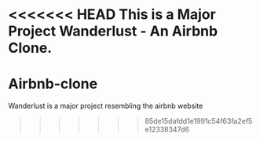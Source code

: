 <<<<<<< HEAD
This is a Major Project
Wanderlust - An Airbnb Clone.
=======
# Airbnb-clone
Wanderlust is a major project resembling the airbnb website
>>>>>>> 85de15dafdd1e1991c54f63fa2ef5e12338347d6
